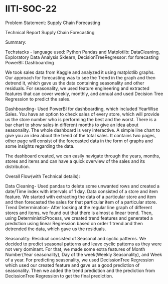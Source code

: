 # IITI-SOC-22
Problem Statement: Supply Chain Forecasting<br />

Technical Report
Supply Chain Forecasting



Summary:

Techstacks - language used: Python
Pandas and Matplotlib: DataCleaning, Exploratory Data Analysis 
Sklearn, DecisionTreeRegressor:  for forecasting 
PowerBI: Dashboarding

We took sales data from Kaggle and analyzed it using matplotlib graphs. Our approach for forecasting was to see the Trend in the graph and then detrend it, which gave us the data containing seasonality and other residuals. For seasonality, we used feature engineering and extracted features that can cover weekly, monthly, and annual and used Decision Tree Regression to predict the sales. 

Dashboarding- 
Used PowerBI for dashboarding, which included YearWise Sales. You have an option to check sales of every store, which will provide us the store number who is performing the best and the worst. There is a bar chart to show sales in different months to give an idea about seasonality. The whole dashboard is very interactive. A simple line chart to give you an idea about the trend of the total sales.
It contains two pages, other page will consist of the forecasted data in the form of graphs and some insights regarding the data.





The dashboard created, we can easily navigate through the years, months, stores and items and can have a quick overview of the sales and its distribution.



Overall Flow(with Technical details):

Data Cleaning- Used pandas to delete some unwanted rows and created a date/Time index with intervals of 1 day.
Data consisted of a store and item feature. We started with extracting the data of a particular store and item and then forecasted the sales for that particular item of a particular store.
Trend Determination- After looking at the regular line graph of different stores and items, we found out that there is almost a linear trend. Then, using DeterministicProcess, we created trend features and generated a prediction using linear Regression based on order 1 trend and then detrended the data, which gave us the residuals.




Seasonality: Residual consisted of Seasonal and cyclic patterns. We decided to predict seasonal patterns and leave cyclic patterns as they were not very dominant.
For that, we made some extra features of Month Number(Year seasonality), Day of the week(Weekly Seasonality), and Week of a year. For predicting seasonality, we used DecissionTree Regression which used our created feature and gave us a good prediction of seasonality. Then we added the trend prediction and the prediction from DecissionTree Regression to get the final prediction.




